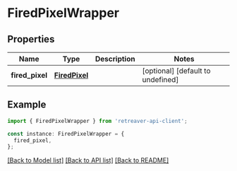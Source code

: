 # FiredPixelWrapper

## Properties

| Name            | Type                            | Description | Notes                             |
| --------------- | ------------------------------- | ----------- | --------------------------------- |
| **fired_pixel** | [**FiredPixel**](FiredPixel.md) |             | [optional] [default to undefined] |

## Example

```typescript
import { FiredPixelWrapper } from 'retreaver-api-client';

const instance: FiredPixelWrapper = {
  fired_pixel,
};
```

[[Back to Model list]](../README.md#documentation-for-models) [[Back to API list]](../README.md#documentation-for-api-endpoints) [[Back to README]](../README.md)
